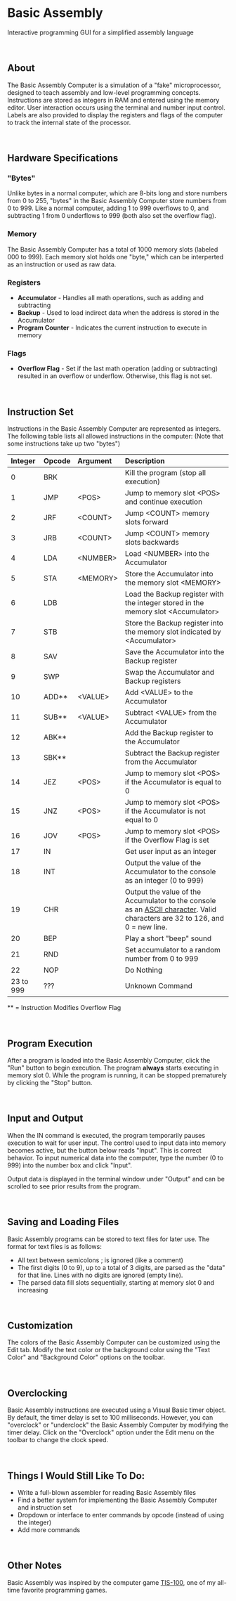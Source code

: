 # Basic Assembly
Interactive programming GUI for a simplified assembly language

<br>

## About
The Basic Assembly Computer is a simulation of a "fake" microprocessor, designed to teach assembly and low-level programming concepts. Instructions are stored as integers in RAM and entered using the memory editor. User interaction occurs using the terminal and number input control. Labels are also provided to display the registers and flags of the computer to track the internal state of the processor.

<br>

## Hardware Specifications
### "Bytes"
Unlike bytes in a normal computer, which are 8-bits long and store numbers from 0 to 255, "bytes" in the Basic Assembly Computer store numbers from 0 to 999. Like a normal computer, adding 1 to 999 overflows to 0, and subtracting 1 from 0 underflows to 999 (both also set the overflow flag).
### Memory
The Basic Assembly Computer has a total of 1000 memory slots (labeled 000 to 999). Each memory slot holds one "byte," which can be interperted as an instruction or used as raw data.
### Registers
* __Accumulator__ - Handles all math operations, such as adding and subtracting
* __Backup__ - Used to load indirect data when the address is stored in the Accumulator
* __Program Counter__ - Indicates the current instruction to execute in memory
### Flags
* __Overflow Flag__ - Set if the last math operation (adding or subtracting) resulted in an overflow or underflow. Otherwise, this flag is not set.

<br>

## Instruction Set
Instructions in the Basic Assembly Computer are represented as integers. The following table lists all allowed instructions in the computer: (Note that some instructions take up two "bytes")

| Integer | Opcode | Argument | Description |
|:------- |:------ |:-------- |:----------- |
| 0  | BRK | | Kill the program (stop all execution) |
| 1  | JMP | \<POS\> | Jump to memory slot \<POS\> and continue execution |
| 2  | JRF | \<COUNT\> | Jump \<COUNT\> memory slots forward |
| 3  | JRB | \<COUNT\> | Jump \<COUNT\> memory slots backwards |
| 4  | LDA | \<NUMBER\> | Load \<NUMBER\> into the Accumulator  |
| 5  | STA | \<MEMORY\> | Store the Accumulator into the memory slot \<MEMORY\> |
| 6  | LDB | | Load the Backup register with the integer stored in the memory slot \<Accumulator\> |
| 7  | STB | | Store the Backup register into the memory slot indicated by \<Accumulator\>  |
| 8  | SAV | | Save the Accumulator into the Backup register |
| 9  | SWP | | Swap the Accumulator and Backup registers |
| 10 | ADD\*\* | \<VALUE\> | Add \<VALUE\> to the Accumulator |
| 11 | SUB\*\* | \<VALUE\> | Subtract \<VALUE\> from the Accumulator |
| 12 | ABK\*\* | | Add the Backup register to the Accumulator |
| 13 | SBK\*\* | | Subtract the Backup register from the Accumulator |
| 14 | JEZ | \<POS\> | Jump to memory slot \<POS\> if the Accumulator is equal to 0 |
| 15 | JNZ | \<POS\> | Jump to memory slot \<POS\> if the Accumulator is not equal to 0  |
| 16 | JOV | \<POS\> | Jump to memory slot \<POS\> if the Overflow Flag is set |
| 17 | IN  | | Get user input as an integer |
| 18 | INT | | Output the value of the Accumulator to the console as an integer (0 to 999) |
| 19 | CHR | | Output the value of the Accumulator to the console as an [ASCII character](https://www.asciitable.com/). Valid characters are 32 to 126, and 0 = new line. |
| 20 | BEP | | Play a short "beep" sound  |
| 21 | RND | | Set accumulator to a random number from 0 to 999 |
| 22 | NOP | | Do Nothing |
| 23 to 999| ??? | | Unknown Command |

\*\* = Instruction Modifies Overflow Flag

<br>

## Program Execution
After a program is loaded into the Basic Assembly Computer, click the "Run" button to begin execution. The program __always__ starts executing in memory slot 0. While the program is running, it can be stopped prematurely by clicking the "Stop" button.

<br>

## Input and Output
When the IN command is executed, the program temporarily pauses execution to wait for user input. The control used to input data into memory becomes active, but the button below reads "Input". This is correct behavior. To input numerical data into the computer, type the number (0 to 999) into the number box and click "Input".

Output data is displayed in the terminal window under "Output" and can be scrolled to see prior results from the program.

<br>

## Saving and Loading Files
Basic Assembly programs can be stored to text files for later use. The format for text files is as follows:
* All text between semicolons ; is ignored (like a comment)
* The first digits (0 to 9), up to a total of 3 digits, are parsed as the "data" for that line. Lines with no digits are ignored (empty line).
* The parsed data fill slots sequentially, starting at memory slot 0 and increasing

<br>

## Customization
The colors of the Basic Assembly Computer can be customized using the Edit tab. Modify the text color or the background color using the "Text Color" and "Background Color" options on the toolbar.

<br>

## Overclocking
Basic Assembly instructions are executed using a Visual Basic timer object. By default, the timer delay is set to 100 milliseconds. However, you can "overclock" or "underclock" the Basic Assembly Computer by modifying the timer delay. Click on the "Overclock" option under the Edit menu on the toolbar to change the clock speed.

<br>

## Things I Would Still Like To Do:
* Write a full-blown assembler for reading Basic Assembly files
* Find a better system for implementing the Basic Assembly Computer and instruction set
* Dropdown or interface to enter commands by opcode (instead of using the integer)
* Add more commands

<br>

## Other Notes
Basic Assembly was inspired by the computer game [TIS-100](http://www.zachtronics.com/tis-100/), one of my all-time favorite programming games.
